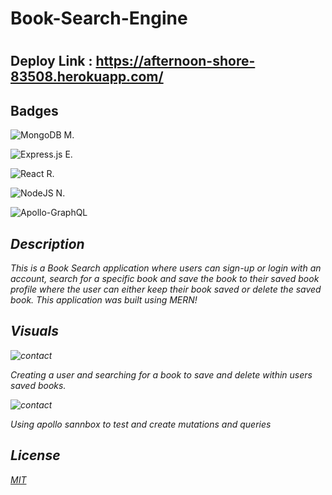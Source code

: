 # Book-Search-Engine
#
## Deploy Link : https://afternoon-shore-83508.herokuapp.com/


## Badges

![MongoDB](https://img.shields.io/badge/MongoDB-%234ea94b.svg?style=for-the-badge&logo=mongodb&logoColor=white) M.


![Express.js](https://img.shields.io/badge/express.js-%23404d59.svg?style=for-the-badge&logo=express&logoColor=%2361DAFB) E.


![React](https://img.shields.io/badge/react-%2320232a.svg?style=for-the-badge&logo=react&logoColor=%2361DAFB) R.


![NodeJS](https://img.shields.io/badge/node.js-6DA55F?style=for-the-badge&logo=node.js&logoColor=white) N.


![Apollo-GraphQL](https://img.shields.io/badge/-ApolloGraphQL-311C87?style=for-the-badge&logo=apollo-graphql)




## <em> Description
This is a Book Search application where users can sign-up or login with an account, search for a specific book and save the book to their saved book profile where the user can either keep their book saved or delete the saved book. This application was built using MERN!

## <em>Visuals
![contact](./imgs/book.gif)
<p> Creating a user and searching for a book to save and delete within users saved books.

![contact](./imgs/temp.gif)
<p> Using apollo sannbox to test and create mutations and queries

## <em> License
[MIT](./license.md)